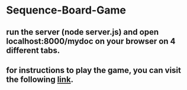 # Sequence-Board-Game

## run the server (node server.js) and open localhost:8000/mydoc on your browser on 4 different tabs.

## for instructions to play the game, you can visit the following [link](https://www.jaxgames.com/sequence-game-rules/).
